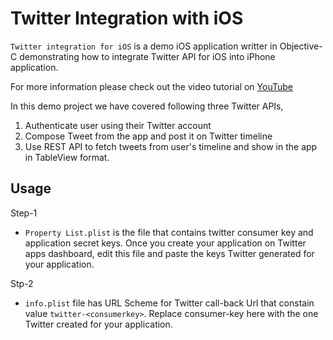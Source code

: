 # Twitter Integration with iOS

`Twitter integration for iOS` is a demo iOS application writter in Objective-C demonstrating how to integrate Twitter API for iOS into iPhone application. 

For more information please check out the video tutorial on [YouTube](https://www.youtube.com/watch?v=jLfxcSnfrP8&t=5s)

In this demo project we have covered following three Twitter APIs,
1. Authenticate user using their Twitter account
2. Compose Tweet from the app and post it on Twitter timeline
3. Use REST API to fetch tweets from user's timeline and show in the app in TableView format.

## Usage
Step-1
*   `Property List.plist` is the file that contains twitter consumer key and application secret keys. Once you create your application on Twitter apps dashboard, edit this file and paste the keys Twitter generated for your application.

Stp-2
* `info.plist` file has URL Scheme for Twitter call-back Url that constain value `twitter-<consumerkey>`. Replace consumer-key here with the one Twitter created for your application.


